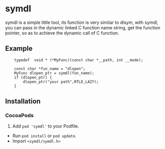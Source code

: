 
# symdl
symdl is a simple little tool, its function  is very similar to dlsym, with symdl, you can pass in the dynamic linked C function name string, get the function pointer, so as to achieve the dynamic call of C function.


## Example
```
    typedef  void * (*MyFunc)(const char *__path, int __mode);

    const char *fun_name = "dlopen";
    MyFunc dlopen_ptr = symdl(fun_name);
    if (dlopen_ptr) {
        dlopen_ptr("your path",RTLD_LAZY);
    }
```

## Installation
### CocoaPods
1. Add `pod 'symdl'` to your Podfile.
* Run `pod install` or `pod update`.
* Import `<symdl/symdl.h>`